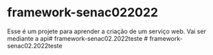 # framework-senac022022

Esse é um projete para aprender a criação de um serviço web.
Vai ser mediante a api#   f r a m e w o r k - s e n a c 0 2 . 2 0 2 2 t e s t e  
 #   f r a m e w o r k - s e n a c 0 2 . 2 0 2 2 t e s t e  
 